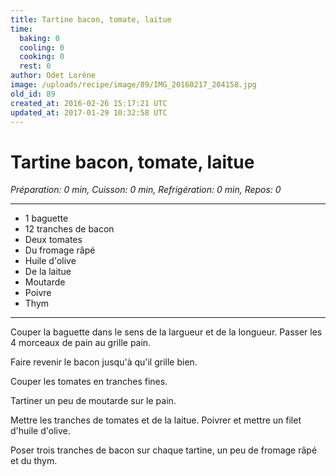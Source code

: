 ```yaml
---
title: Tartine bacon, tomate, laitue
time:
  baking: 0
  cooling: 0
  cooking: 0
  rest: 0
author: Odet Lorène
image: /uploads/recipe/image/89/IMG_20160217_204158.jpg
old_id: 89
created_at: 2016-02-26 15:17:21 UTC
updated_at: 2017-01-29 10:32:58 UTC
---
```


# Tartine bacon, tomate, laitue

_Préparation: 0 min, Cuisson: 0 min, Refrigération: 0 min, Repos: 0_

---

- 1 baguette
- 12 tranches de bacon
- Deux tomates
- Du fromage râpé
- Huile d'olive
- De la laitue
- Moutarde
- Poivre
- Thym

---

Couper la baguette dans le sens de la largueur et de la longueur. Passer les 4 morceaux de pain au grille pain.

Faire revenir le bacon jusqu'à qu'il grille bien.

Couper les tomates en tranches fines.

Tartiner un peu de moutarde sur le pain.

Mettre les tranches de tomates et de la laitue. Poivrer et mettre un filet d'huile d'olive.

Poser trois tranches de bacon sur chaque tartine, un peu de fromage râpé et du thym.
